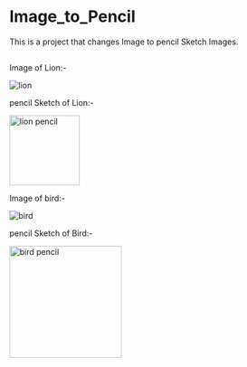 # Image_to_Pencil

This is a project that changes Image to pencil Sketch Images.
##
Image of Lion:-

![lion](https://github.com/pspr22/Image_to_Pencil/assets/124857610/39271f93-4c35-4ba2-89bf-da24e1233242)

pencil Sketch of Lion:-

<img width="124" alt="lion pencil" src="https://github.com/pspr22/Image_to_Pencil/assets/124857610/e9f3d326-20b9-42ba-b49e-30e54f5d7036">

Image of bird:-

![bird](https://github.com/pspr22/Image_to_Pencil/assets/124857610/ce601700-cada-486e-8850-e787411579b3)

pencil Sketch of Bird:-

<img width="198" alt="bird pencil" src="https://github.com/pspr22/Image_to_Pencil/assets/124857610/90e2bad0-3ead-4a4a-8109-0c9f444e34f7">

